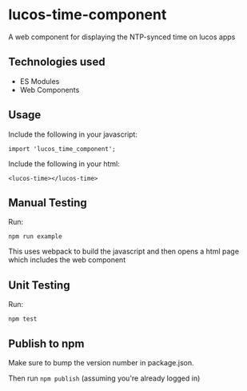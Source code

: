 # lucos-time-component
A web component for displaying the NTP-synced time on lucos apps


## Technologies used
* ES Modules
* Web Components

## Usage
Include the following in your javascript:
```
import 'lucos_time_component';
```

Include the following in your html:
```
<lucos-time></lucos-time>
```

## Manual Testing
Run:
```
npm run example
```
This uses webpack to build the javascript and then opens a html page which includes the web component

## Unit Testing
Run:
```
npm test
```


## Publish to npm
Make sure to bump the version number in package.json.

Then run `npm publish` (assuming you're already logged in)